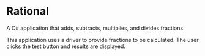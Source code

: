 Rational
========
A C# application that adds, subtracts, multiplies, and divides fractions

This application uses a driver to provide fractions to be calculated. The user clicks the test button and results are displayed.
